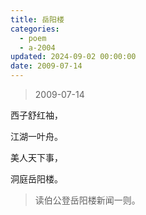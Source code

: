 ```yaml
---
title: 岳阳楼
categories:
  - poem
  - a-2004
updated: 2024-09-02 00:00:00
date: 2009-07-14
---
```


> 2009-07-14

西子舒红袖，

江湖一叶舟。

美人天下事，

洞庭岳阳楼。

> 读伯公登岳阳楼新闻一则。
